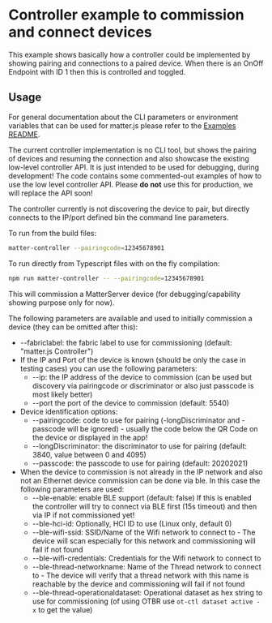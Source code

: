# Controller example to commission and connect devices

This example shows basically how a controller could be implemented by showing pairing and connections to a paired device. When there is an OnOff Endpoint with ID 1 then this is controlled and toggled.

## Usage

For general documentation about the CLI parameters or environment variables that can be used for matter.js please refer to the [Examples README](../../README.md#cli-usage).

The current controller implementation is no CLI tool, but shows the pairing of devices and resuming the connection and also showcase the existing low-level controller API. It is just intended to be used for debugging, during development! The code contains some commented-out examples of how to use the low level controller API.
Please **do not** use this for production, we will replace the API soon!

The controller currently is not discovering the device to pair, but directly connects to the IP/port defined bin the command line parameters.

To run from the build files:

```bash
matter-controller --pairingcode=12345678901
```

To run directly from Typescript files with on the fly compilation:

```bash
npm run matter-controller -- --pairingcode=12345678901
```

This will commission a MatterServer device (for debugging/capability showing purpose only for now).

The following parameters are available and used to initially commission a device (they can be omitted after this):
* --fabriclabel: the fabric label to use for commissioning (default: "matter.js Controller")
* If the IP and Port of the device is known (should be only the case in testing cases) you can use the following parameters:
    * --ip: the IP address of the device to commission (can be used but discovery via pairingcode or discriminator or also just passcode is most likely better)
    * --port the port of the device to commission (default: 5540)
* Device identification options:
    * --pairingcode: code to use for pairing (-longDiscriminator and -passcode will be ignored) - usually the code below the QR Code on the device or displayed in the app!
    * --longDiscriminator: the discriminator to use for pairing (default: 3840, value between 0 and 4095)
    * --passcode: the passcode to use for pairing (default: 20202021)
* When the device to commission is not already in the IP network and also not an Ethernet device commission can be done via ble. In this case the following parameters are used:
    * --ble-enable: enable BLE support (default: false) If this is enabled the controller will try to connect via BLE first (15s timeout) and then via IP if not commissioned yet!
    * --ble-hci-id: Optionally, HCI ID to use (Linux only, default 0)
    * --ble-wifi-ssid: SSID/Name of the Wifi network to connect to - The device will scan especially for this network and commissioning will fail if not found
    * --ble-wifi-credentials: Credentials for the Wifi network to connect to
    * --ble-thread-networkname: Name of the Thread network to connect to - The device will verify that a thread network with this name is reachable by the device and commissioning will fail if not found
    * --ble-thread-operationaldataset: Operational dataset as hex string to use for commissioning (of using OTBR use `ot-ctl dataset active -x` to get the value)

